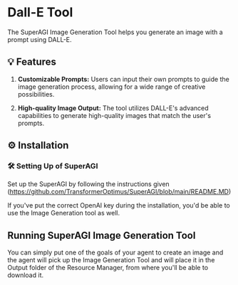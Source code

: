 # Dall-E Tool

The SuperAGI Image Generation Tool helps you generate an image with a prompt using DALL-E.

## 💡 Features

1. **Customizable Prompts:** Users can input their own prompts to guide the image generation process, allowing for a wide range of creative possibilities.

2. **High-quality Image Output:** The tool utilizes DALL-E's advanced capabilities to generate high-quality images that match the user's prompts.

## ⚙️ Installation

### 🛠 **Setting Up of SuperAGI**
Set up the SuperAGI by following the instructions given (https://github.com/TransformerOptimus/SuperAGI/blob/main/README.MD)

If you've put the correct OpenAI key during the installation, you'd be able to use the Image Generation tool as well.

## Running SuperAGI Image Generation Tool

You can simply put one of the goals of your agent to create an image and the agent will pick up the Image Generation Tool and will place it in the Output folder of the Resource Manager, from where you'll be able to download it.
